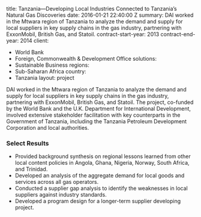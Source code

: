 
title: Tanzania—Developing Local Industries Connected to Tanzania’s Natural Gas Discoveries
date: 2016-01-21 22:40:00 Z
summary: DAI worked in the Mtwara region of Tanzania to analyze the demand and supply
  for local suppliers in key supply chains in the gas industry, partnering with ExxonMobil,
  British Gas, and Statoil.
contract-start-year: 2013
contract-end-year: 2014
client:
- World Bank
- Foreign, Commonwealth & Development Office
solutions:
- Sustainable Business
regions:
- Sub-Saharan Africa
country:
- Tanzania
layout: project


DAI worked in the Mtwara region of Tanzania to analyze the demand and supply for local suppliers in key supply chains in the gas industry, partnering with ExxonMobil, British Gas, and Statoil. The project, co-funded by the World Bank and the U.K. Department for International Development, involved extensive stakeholder facilitation with key counterparts in the Government of Tanzania, including the Tanzania Petroleum Development Corporation and local authorities.

### Select Results

* Provided background synthesis on regional lessons learned from other local content policies in Angola, Ghana, Nigeria, Norway, South Africa, and Trinidad.
* Developed an analysis of the aggregate demand for local goods and services across all gas operators.
* Conducted a supplier gap analysis to identify the weaknesses in local suppliers against industry standards.
* Developed a program design for a longer-term supplier developing project.
